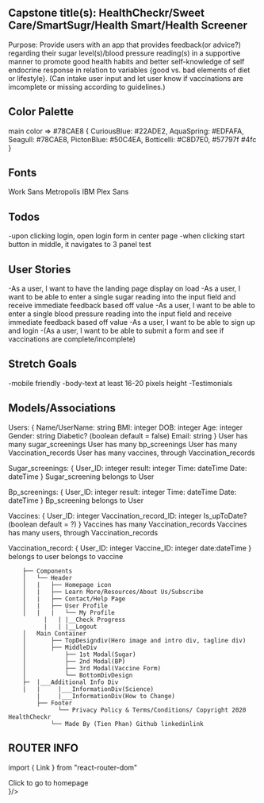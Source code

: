 ## Capstone title(s): HealthCheckr/Sweet Care/SmartSugr/Health Smart/Health Screener

Purpose: Provide users with an app that provides feedback(or advice?) regarding their sugar level(s)/blood pressure reading(s) in a supportive manner to promote good health habits and better self-knowledge of self endocrine response in relation to variables {good vs. bad elements of diet or lifestyle}. (Can intake user input and let user know if vaccinations are imcomplete or missing according to guidelines.)

## Color Palette
main color => #78CAE8
{
CuriousBlue: #22ADE2,
AquaSpring: #EDFAFA,
Seagull: #78CAE8,
PictonBlue: #50C4EA,
Botticelli: #C8D7E0,
#57797f
#4fc
}

## Fonts
Work Sans
Metropolis
IBM Plex Sans

## Todos
-upon clicking login, open login form in center page
-when clicking start button in middle, it navigates to 3 panel test 

## User Stories
-As a user, I want to have the landing page display on load
-As a user, I want to be able to enter a single sugar reading into the input field and receive immediate feedback based off value
-As a user, I want to be able to enter a single blood pressure reading into the input field and receive immediate feedback based off value
-As a user, I want to be able to sign up and login
-(As a user, I want to be able to submit a form and see if vaccinations are complete/incomplete)

## Stretch Goals
-mobile friendly
-body-text at least 16-20 pixels height
-Testimonials

## Models/Associations

Users: {
Name/UserName: string
BMI: integer
DOB: integer
Age: integer
Gender: string
Diabetic? (boolean default = false)
Email: string
}
User has many sugar_screenings
User has many bp_screenings
User has many Vaccination_records
User has many vaccines, through Vaccination_records

Sugar_screenings: {
User_ID: integer
result: integer
Time: dateTime
Date: dateTime
}
Sugar_screening belongs to User

Bp_screenings: {
User_ID: integer
result: integer
Time: dateTime
Date: dateTime
}
Bp_screening belongs to User

Vaccines: {
User_ID: integer
Vaccination_record_ID: integer
Is_upToDate? (boolean default = ?)
}
Vaccines has many Vaccination_records
Vaccines has many users, through Vaccination_records

Vaccination_record: {
User_ID: integer
Vaccine_ID: integer
date:dateTime
}
belongs to user
belongs to vaccine

        ├── Components
        │   └── Header
        │   |   ├── Homepage icon
        │   |   ├── Learn More/Resources/About Us/Subscribe
        │   |   ├── Contact/Help Page
        │   |   ├── User Profile
        │   |   |	└── My Profile
    	      |	  |	|__Check Progress
    	      |	  |	|__Logout
        │   Main Container
        │       ├── TopDesigndiv(Hero image and intro div, tagline div)
        │       ├── MiddleDiv
        │       	├── 1st Modal(Sugar)
        │       	├── 2nd Modal(BP)
        │       	├── 3rd Modal(Vaccine Form)
        │       	└── BottomDivDesign
        ├─  |___Additional Info Div
    	|	|	  |___InformationDiv(Science)
    		|	  |___InformationDiv(How to Change)
            ├── Footer
            	  └── Privacy Policy & Terms/Conditions/ Copyright 2020 HealthCheckr
                └── Made By (Tien Phan) Github linkedinlink
## ROUTER INFO
import { Link } from "react-router-dom"
<Link to="/component">Click to go to homepage</Link> 
<Switch>
<Route path="/Footer" render={(routeProps) => <Footer componentName={this.state.componentName} {...}/>}/>
        <Route path="/Header" component={Header}/>
        <Route path="/TitleBar" component={TitleBar}/>
        <Route path="/HeroContainer" component={HeroContainer}/>
        <Route path="/MainContainer" component={MainContainer}/>
        <Route path="/InformationContainer" component={InformationContainer}/>
        <Route path="/Footer" component={Footer}/>
</Switch>

<Route exact path="/" component={Home} />
<Route exact path="/contact" component={Contact} />
<Route exact path="/login" component={Login} />
<Route exact path="/resources" component={Resources} />
<Route exact path="/bpindex" component={BloodPressure} />
<Route exact path="/sugarindex" component={Sugar} />
<Route exact path="/vaccine" component={Vaccine} /> 

